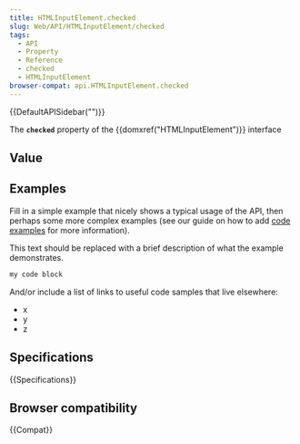 ```yaml
---
title: HTMLInputElement.checked
slug: Web/API/HTMLInputElement/checked
tags:
  - API
  - Property
  - Reference
  - checked
  - HTMLInputElement
browser-compat: api.HTMLInputElement.checked
---
```

{{DefaultAPISidebar("")}}

The **`checked`** property of the {{domxref("HTMLInputElement")}} interface 

## Value



## Examples

Fill in a simple example that nicely shows a typical usage of the API, then perhaps some more complex examples (see our guide on how to add [code examples](/en-US/docs/MDN/Contribute/Structures/Code_examples) for more information).

This text should be replaced with a brief description of what the example demonstrates.

```js
my code block
```

And/or include a list of links to useful code samples that live elsewhere:

*   x
*   y
*   z

## Specifications

{{Specifications}}

## Browser compatibility

{{Compat}}


